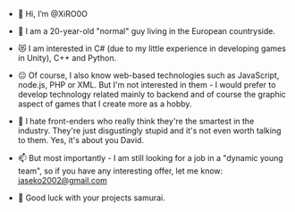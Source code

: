 - 👋 Hi, I’m @XiRO0O

- 👀 I am a 20-year-old "normal" guy living in the European countryside.

- 😻 I am interested in C# (due to my little experience in developing games in Unity), C++ and Python.

- 😐 Of course, I also know web-based technologies such as JavaScript, node.js, PHP or XML. But I'm not interested in them - I would prefer to develop technology related mainly to backend and of course the graphic aspect of games that I create more as a hobby.

- 👺 I hate front-enders who really think they're the smartest in the industry. They're just disgustingly stupid and it's not even worth talking to them. Yes, it's about you David.

- 📫 But most importantly - I am still looking for a job in a "dynamic young team", so if you have any interesting offer, let me know: jaseko2002@gmail.com

- 💪 Good luck with your projects samurai.
